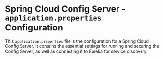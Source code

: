 # Spring Cloud Config Server - `application.properties` Configuration

This `application.properties` file is the configuration for a Spring Cloud Config Server. It contains the essential settings for running and securing the Config Server, as well as connecting it to Eureka for service discovery.
